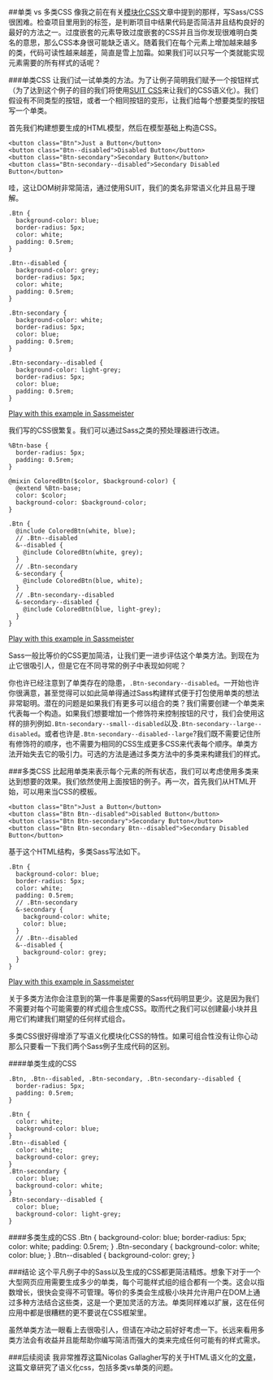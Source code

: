 ##单类 vs 多类CSS
像我之前在有关[模块化CSS](http://technology.customink.com/blog/2014/08/26/modular-css-with-suit/)文章中提到的那样，写Sass/CSS很困难。检查项目里用到的标签，是判断项目中结果代码是否简洁并且结构良好的最好的方法之一。过度嵌套的元素导致过度嵌套的CSS并且当你发现很难明白类名的意思，那么CSS本身很可能缺乏语义。随着我们在每个元素上增加越来越多的类，代码可读性越来越差，简直是雪上加霜。如果我们可以只写一个类就能实现元素需要的所有样式的话呢？

###单类CSS
让我们试一试单类的方法。为了让例子简明我们赋予一个按钮样式（为了达到这个例子的目的我们将使用[SUIT CSS](http://technology.customink.com/blog/2014/08/26/modular-css-with-suit/)来让我们的CSS语义化）。我们假设有不同类型的按钮，或者一个相同按钮的变形，让我们给每个想要类型的按钮写一个单类。

首先我们构建想要生成的HTML模型，然后在模型基础上构造CSS。

	<button class="Btn">Just a Button</button>
	<button class="Btn--disabled">Disabled Button</button>
	<button class="Btn-secondary">Secondary Button</button>
	<button class="Btn-secondary--disabled">Secondary Disabled Button</button>


哇，这让DOM树非常简洁，通过使用SUIT，我们的类名非常语义化并且易于理解。

	.Btn {
	  background-color: blue;
	  border-radius: 5px;
	  color: white;
	  padding: 0.5rem;
	}
	
	.Btn--disabled {
	  background-color: grey;
	  border-radius: 5px;
	  color: white;
	  padding: 0.5rem;
	}
	
	.Btn-secondary {
	  background-color: white;
	  border-radius: 5px;
	  color: blue;
	  padding: 0.5rem;
	}
	
	.Btn-secondary--disabled {
	  background-color: light-grey;
	  border-radius: 5px;
	  color: blue;
	  padding: 0.5rem;
	}


<a href="http://sassmeister.com/gist/ad10c8d57ac2807bcfc8" class="sb-Btn sb-Btn--secondary sb-Btn--responsive">Play with this example in Sassmeister</a>

我们写的CSS很繁复。我们可以通过Sass之类的预处理器进行改进。

	%Btn-base {
	  border-radius: 5px;
	  padding: 0.5rem;
	}
	
	@mixin ColoredBtn($color, $background-color) {
	  @extend %Btn-base;
	  color: $color;
	  background-color: $background-color;
	}
	
	.Btn {
	  @include ColoredBtn(white, blue);
	  // .Btn--disabled
	  &--disabled {
	    @include ColoredBtn(white, grey);
	  }
	  // .Btn-secondary
	  &-secondary {
	    @include ColoredBtn(blue, white);
	  }
	  // .Btn-secondary--disabled
	  &-secondary--disabled {
	    @include ColoredBtn(blue, light-grey);
	  }
	}


<a href="http://sassmeister.com/gist/b36147e990969e8ce40d" class="sb-Btn sb-Btn--secondary sb-Btn--responsive">Play with this example in Sassmeister</a>

Sass一般比等价的CSS更加简洁，让我们更一进步评估这个单类方法。到现在为止它很吸引人，但是它在不同寻常的例子中表现如何呢？

你也许已经注意到了单类存在的隐患，```.Btn-secondary--disabled```。一开始也许你很满意，甚至觉得可以如此简单得通过Sass构建样式便于打包使用单类的想法非常聪明。潜在的问题是如果我们有更多可以组合的类？我们需要创建一个单类来代表每一个构造。如果我们想要增加一个修饰符来控制按钮的尺寸，我们会使用这样的排列例如```.Btn-secondary--small--disabled```以及```.Btn-secondary--large--disabled```。或者也许是```.Btn-secondary--disabled--large```?我们既不需要记住所有修饰符的顺序，也不需要为相同的CSS生成更多CSS来代表每个顺序。单类方法开始失去它的吸引力。可选的方法是通过多类方法中的多类来构建我们的样式。

###多类CSS
比起用单类来表示每个元素的所有状态，我们可以考虑使用多类来达到想要的效果。我们依然使用上面按钮的例子。再一次，首先我们从HTML开始，可以用来当CSS的模板。


	<button class="Btn">Just a Button</button>
	<button class="Btn Btn--disabled">Disabled Button</button>
	<button class="Btn Btn-secondary">Secondary Button</button>
	<button class="Btn Btn-secondary Btn--disabled">Secondary Disabled Button</button>


基于这个HTML结构，多类Sass写法如下。

	.Btn {
	  background-color: blue;
	  border-radius: 5px;
	  color: white;
	  padding: 0.5rem;
	  // .Btn-secondary
	  &-secondary {
	    background-color: white;
	    color: blue;
	  }
	  // .Btn--disabled
	  &--disabled {
	    background-color: grey;
	  }
	}


<a href="http://sassmeister.com/gist/5d97c03de86bd194a007" class="sb-Btn sb-Btn--secondary">Play with this example in Sassmeister</a>

关于多类方法你会注意到的第一件事是需要的Sass代码明显更少。这是因为我们不需要对每个可能需要的样式组合生成CSS。取而代之我们可以创建最小块并且用它们构建我们期望的任何样式组合。

多类CSS很好得增添了写语义化模块化CSS的特性。如果可组合性没有让你心动那么只要看一下我们两个Sass例子生成代码的区别。

####单类生成的CSS

    .Btn, .Btn--disabled, .Btn-secondary, .Btn-secondary--disabled {
      border-radius: 5px;
      padding: 0.5rem;
    }
    
    .Btn {
      color: white;
      background-color: blue;
    }
    .Btn--disabled {
      color: white;
      background-color: grey;
    }
    .Btn-secondary {
      color: blue;
      background-color: white;
    }
    .Btn-secondary--disabled {
      color: blue;
      background-color: light-grey;
    }

####多类生成的CSS
	.Btn {
	  background-color: blue;
	  border-radius: 5px;
	  color: white;
	  padding: 0.5rem;
	}
	.Btn-secondary {
	  background-color: white;
	  color: blue;
	}
	.Btn--disabled {
	  background-color: grey;
	}

###结论
这个平凡例子中的Sass以及生成的CSS都更简洁精炼。想象下对于一个大型网页应用需要生成多少的单类，每个可能样式组的组合都有一个类。这会以指数增长，很快会变得不可管理。等价的多类会生成极小块并允许用户在DOM上通过多种方法结合这些类，这是一个更加灵活的方法。单类同样难以扩展，这在任何应用中都是很糟糕的更不要说在CSS框架里。

虽然单类方法一眼看上去很吸引人，但请在冲动之前好好考虑一下。长远来看用多类方法会有收益并且能帮助你编写简洁而强大的类来完成任何可能有的样式需求。

###后续阅读
我非常推荐这篇Nicolas Gallagher写的关于HTML语义化的[文章](http://nicolasgallagher.com/about-html-semantics-front-end-architecture/)，这篇文章研究了语义化css，包括多类vs单类的问题。